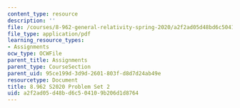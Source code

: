 ```yaml
---
content_type: resource
description: ''
file: /courses/8-962-general-relativity-spring-2020/a2f2ad05d48bd6c504109b206d1d8764_MIT8_962S20_pset02.pdf
file_type: application/pdf
learning_resource_types:
- Assignments
ocw_type: OCWFile
parent_title: Assignments
parent_type: CourseSection
parent_uid: 95ce199d-3d9d-2601-803f-d8d7d24ab49e
resourcetype: Document
title: 8.962 S2020 Problem Set 2
uid: a2f2ad05-d48b-d6c5-0410-9b206d1d8764
---
```

